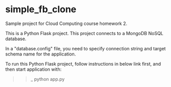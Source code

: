 # simple_fb_clone
Sample project for Cloud Computing course homework 2.

This is a Python Flask project. This project connects to a MongoDB NoSQL database.

In a "database.config" file, you need to specify connection string and target schema name for the application.

To run this Python Flask project, follow instructions in below link first, and then start application with:

>>_ python app.py
